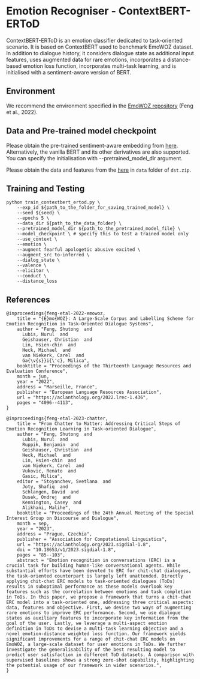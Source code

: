# Emotion Recogniser - ContextBERT-ERToD
ContextBERT-ERToD is an emotion classifier dedicated to task-oriented scenario. It is based on ContextBERT used to benchmark EmoWOZ dataset. In addition to dialogue history, it considers dialogue state as additional input features, uses augmented data for rare emotions, incorporates a distance-based emotion loss function, incorporates multi-task learning, and is initialised with a sentiment-aware version of BERT. 

## Environment
We recommend the environment specified in the [EmoWOZ repository](https://gitlab.cs.uni-duesseldorf.de/general/dsml/emowoz-public) (Feng et al., 2022).

## Data and Pre-trained model checkpoint

Please obtain the pre-trained sentiment-aware embedding from [here](https://github.com/DrJZhou/SentiX?tab=readme-ov-file). Alternatively, the vanilla BERT and its other derivatives are also supported. You can specify the initialisation with --pretrained_model_dir argument.

Please obtain the data and features from the [here](https://zenodo.org/records/14810836) in `data` folder of `dst.zip`.

## Training and Testing

```
python train_contextbert_ertod.py \
    --exp_id ${path_to_the_folder_for_saving_trained_model} \
    --seed ${seed} \
    --epochs 5 \
    --data_dir ${path_to_the_data_folder} \
    --pretrained_model_dir ${path_to_the_pretrained_model_file} \
    --model_checkpoint \ # specify this to test a trained model only
    --use_context \
    --emotion \
    --augment fearful apologetic abusive excited \
    --augment_src to-inferred \
    --dialog_state \
    --valence \
    --elicitor \
    --conduct \
    --distance_loss
```

## References

```
@inproceedings{feng-etal-2022-emowoz,
    title = "{E}mo{WOZ}: A Large-Scale Corpus and Labelling Scheme for Emotion Recognition in Task-Oriented Dialogue Systems",
    author = "Feng, Shutong  and
      Lubis, Nurul  and
      Geishauser, Christian  and
      Lin, Hsien-chin  and
      Heck, Michael  and
      van Niekerk, Carel  and
      Ga{\v{s}}i{\'c}, Milica",
    booktitle = "Proceedings of the Thirteenth Language Resources and Evaluation Conference",
    month = jun,
    year = "2022",
    address = "Marseille, France",
    publisher = "European Language Resources Association",
    url = "https://aclanthology.org/2022.lrec-1.436",
    pages = "4096--4113",
}
```

```
@inproceedings{feng-etal-2023-chatter,
    title = "From Chatter to Matter: Addressing Critical Steps of Emotion Recognition Learning in Task-oriented Dialogue",
    author = "Feng, Shutong  and
      Lubis, Nurul  and
      Ruppik, Benjamin  and
      Geishauser, Christian  and
      Heck, Michael  and
      Lin, Hsien-chin  and
      van Niekerk, Carel  and
      Vukovic, Renato  and
      Gasic, Milica",
    editor = "Stoyanchev, Svetlana  and
      Joty, Shafiq  and
      Schlangen, David  and
      Dusek, Ondrej  and
      Kennington, Casey  and
      Alikhani, Malihe",
    booktitle = "Proceedings of the 24th Annual Meeting of the Special Interest Group on Discourse and Dialogue",
    month = sep,
    year = "2023",
    address = "Prague, Czechia",
    publisher = "Association for Computational Linguistics",
    url = "https://aclanthology.org/2023.sigdial-1.8",
    doi = "10.18653/v1/2023.sigdial-1.8",
    pages = "85--103",
    abstract = "Emotion recognition in conversations (ERC) is a crucial task for building human-like conversational agents. While substantial efforts have been devoted to ERC for chit-chat dialogues, the task-oriented counterpart is largely left unattended. Directly applying chit-chat ERC models to task-oriented dialogues (ToDs) results in suboptimal performance as these models overlook key features such as the correlation between emotions and task completion in ToDs. In this paper, we propose a framework that turns a chit-chat ERC model into a task-oriented one, addressing three critical aspects: data, features and objective. First, we devise two ways of augmenting rare emotions to improve ERC performance. Second, we use dialogue states as auxiliary features to incorporate key information from the goal of the user. Lastly, we leverage a multi-aspect emotion definition in ToDs to devise a multi-task learning objective and a novel emotion-distance weighted loss function. Our framework yields significant improvements for a range of chit-chat ERC models on EmoWOZ, a large-scale dataset for user emotions in ToDs. We further investigate the generalisability of the best resulting model to predict user satisfaction in different ToD datasets. A comparison with supervised baselines shows a strong zero-shot capability, highlighting the potential usage of our framework in wider scenarios.",
}
```